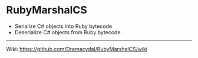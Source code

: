 ﻿# RubyMarshalCS

* Serialize C# objects into Ruby bytecode
* Deserialize C# objects from Ruby bytecode

---
Wiki: https://github.com/Dramacydal/RubyMarshalCS/wiki
